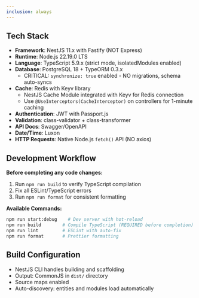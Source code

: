 ```yaml
---
inclusion: always
---
```


## Tech Stack

- **Framework**: NestJS 11.x with Fastify (NOT Express)
- **Runtime**: Node.js 22.19.0 LTS
- **Language**: TypeScript 5.9.x (strict mode, isolatedModules enabled)
- **Database**: PostgreSQL 18 + TypeORM 0.3.x
  - CRITICAL: `synchronize: true` enabled - NO migrations, schema auto-syncs
- **Cache**: Redis with Keyv library
  - NestJS Cache Module integrated with Keyv for Redis connection
  - Use `@UseInterceptors(CacheInterceptor)` on controllers for 1-minute caching
- **Authentication**: JWT with Passport.js
- **Validation**: class-validator + class-transformer
- **API Docs**: Swagger/OpenAPI
- **Date/Time**: Luxon
- **HTTP Requests**: Native Node.js `fetch()` API (NO axios)

## Development Workflow

**Before completing any code changes:**

1. Run `npm run build` to verify TypeScript compilation
2. Fix all ESLint/TypeScript errors
3. Run `npm run format` for consistent formatting

**Available Commands:**

```bash
npm run start:debug    # Dev server with hot-reload
npm run build        # Compile TypeScript (REQUIRED before completion)
npm run lint         # ESLint with auto-fix
npm run format       # Prettier formatting
```

## Build Configuration

- NestJS CLI handles building and scaffolding
- Output: CommonJS in `dist/` directory
- Source maps enabled
- Auto-discovery: entities and modules load automatically
